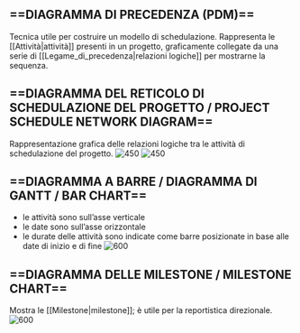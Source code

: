 ## ==DIAGRAMMA DI PRECEDENZA (PDM)==
Tecnica utile per costruire un modello di schedulazione. Rappresenta le [[Attività|attività]] presenti in un progetto, graficamente collegate da una serie di [[Legame_di_precedenza|relazioni logiche]] per mostrarne la sequenza.

## ==DIAGRAMMA DEL RETICOLO DI SCHEDULAZIONE DEL PROGETTO / PROJECT SCHEDULE NETWORK DIAGRAM==
Rappresentazione grafica delle relazioni logiche tra le attività di schedulazione del progetto.
![450](psnd.png)
![450](psnd2.png)

## ==DIAGRAMMA A BARRE / DIAGRAMMA DI GANTT / BAR CHART==
- le attività sono sull’asse verticale
- le date sono sull’asse orizzontale
- le durate delle attività sono indicate come barre posizionate in base alle date di inizio e di fine
![600](gantt.png)

## ==DIAGRAMMA DELLE MILESTONE / MILESTONE CHART==
Mostra le [[Milestone|milestone]]; è utile per la reportistica direzionale.
![600](diagramma_milestone.png)

